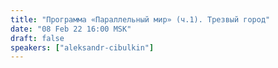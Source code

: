 ```yaml
---
title: "Программа «Параллельный мир» (ч.1). Трезвый город"
date: "08 Feb 22 16:00 MSK"
draft: false
speakers: ["aleksandr-cibulkin"]
---
```

